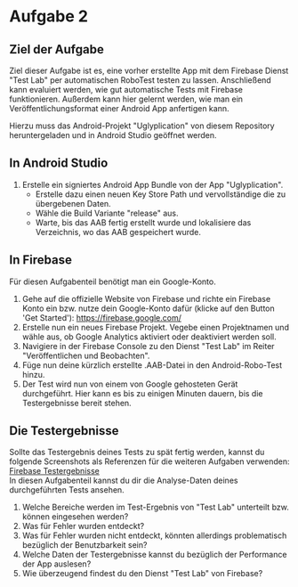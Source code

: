 # Aufgabe 2

## Ziel der Aufgabe

Ziel dieser Aufgabe ist es, eine vorher erstellte App mit dem Firebase Dienst "Test Lab" per automatischen RoboTest testen zu lassen. Anschließend kann evaluiert werden, wie gut automatische Tests mit Firebase funktionieren. Außerdem kann hier gelernt werden, wie man ein Veröffentlichungsformat einer Android App anfertigen kann.

Hierzu muss das Android-Projekt "Uglyplication" von diesem Repository heruntergeladen und in Android Studio geöffnet werden.

## In Android Studio

1. Erstelle ein signiertes Android App Bundle von der App "Uglyplication". 
    - Erstelle dazu einen neuen Key Store Path und vervollständige die zu übergebenen Daten. 
    - Wähle die Build Variante "release" aus.
    - Warte, bis das AAB fertig erstellt wurde und lokalisiere das Verzeichnis, wo das AAB gespeichert wurde.

## In Firebase

Für diesen Aufgabenteil benötigt man ein Google-Konto.

1. Gehe auf die offizielle Website von Firebase und richte ein Firebase Konto ein bzw. nutze dein Google-Konto dafür (klicke auf den Button 'Get Started'): https://firebase.google.com/
2. Erstelle nun ein neues Firebase Projekt. Vegebe einen Projektnamen und wähle aus, ob Google Analytics aktiviert oder deaktiviert werden soll. 
3. Navigiere in der Firebase Console zu den Dienst "Test Lab" im Reiter "Veröffentlichen und Beobachten". 
4. Füge nun deine kürzlich erstellte .AAB-Datei in den Android-Robo-Test hinzu. 
5. Der Test wird nun von einem von Google gehosteten Gerät durchgeführt. Hier kann es bis zu einigen Minuten dauern, bis die Testergebnisse bereit stehen. 

## Die Testergebnisse

Sollte das Testergebnis deines Tests zu spät fertig werden, kannst du folgende Screenshots als Referenzen für die weiteren Aufgaben verwenden: [Firebase Testergebnisse](https://github.com/HenrikTallen/HowToDistribute-GetRich/tree/main/Aufgabe%202/Screenshots_Firebase) \
In diesen Aufgabenteil kannst du dir die Analyse-Daten deines durchgeführten Tests ansehen. 

1. Welche Bereiche werden im Test-Ergebnis von "Test Lab" unterteilt bzw. können eingesehen werden?
2. Was für Fehler wurden entdeckt?
3. Was für Fehler wurden nicht entdeckt, könnten allerdings problematisch bezüglich der Benutzbarkeit sein?
4. Welche Daten der Testergebnisse kannst du bezüglich der Performance der App auslesen?
5. Wie überzeugend findest du den Dienst "Test Lab" von Firebase?

